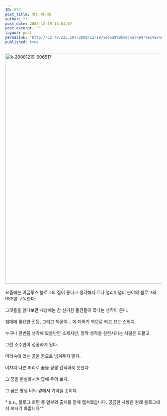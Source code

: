 ```yaml
---
ID: 274
post_title: 멋진 아이템
author: ""
post_date: 2008-12-19 13:04:07
post_excerpt: ""
layout: post
permalink: 'http://52.78.225.187/2008/12/19/%eb%a9%8b%ec%a7%84-%ec%95%84%ec%9d%b4%ed%85%9c/'
published: true
---
```

<IMG class="alignnone size-full wp-image-429" title=k-20081219-606517 height=741 alt=k-20081219-606517 src="http://www.freeism.co.kr/wordpress/wp-content/uploads/2008/12/k-20081219-606517.png" width=539><BR><BR>요즘에는 이글루스 블로그의 질이 좋다고 생각해서 IT나 얼리어댑터 분야의 블로그의 RSS를 구독한다.<BR><BR>그것들을 읽다보면 세상에는 참 신기한 물건들이 많다는 생각이 든다.<BR><BR>침대에 필요한 전등, 그리고 책꽂이... 에 더하기 책으로 켜고 끄는 스위치.<BR><BR>누구나 한번쯤 생각해 봤을만한 소재지만, 정작 생각을 실현시키는 사람은 드물고<BR><BR>그런 소수만이 성공하게 된다.<BR><BR>머리속에 있는 꿈을 꿈으로 남겨두지 말자.<BR><BR>어차피 나쁜 머리로 꿈을 평생 간직하지 못한다.<BR><BR>그 꿈을 현실화시켜 옆에 두어 보자.<BR><BR>그 꿈은 평생 너의 곁에서 기억될 것이다.<BR><BR>* p.s., 블로그 화면 중 일부와 출처를 함께 캡쳐했습니다. 궁금한 사항은 원래 블로그에서 보시기 바랍니다^^